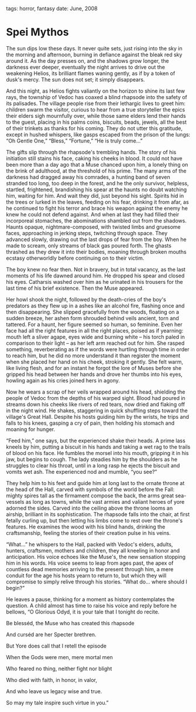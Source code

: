 tags: horror, fantasy
date: June, 2008

# Spei Mythos

The sun dips low these days. It never quite sets, just rising into the sky in the morning and afternoon, burning in defiance against the bleak red sky around it. As the day presses on, and the shadows grow longer, the darkness ever deeper, eventually the night arrives to drive out the weakening Helios, its brilliant flames waning gently, as if by a token of dusk's mercy. The sun does not set; it simply disappears.

And this night, as Helios fights valiantly on the horizon to shine its last few rays, the township of Vedoc has coaxed a blind rhapsode into the safety of its palisades. The village people rise from their lethargic lives to greet him: children swarm the visitor, curious to hear from a true storyteller the epics their elders sigh mournfully over, while those same elders lend their hands to the guest, placing in his palms coins, biscuits, beads, jewels, all the best of their trinkets as thanks for his coming. They do not utter this gratitude, except in hushed whispers, like gasps escaped from the prison of the lungs: “Oh Gentle One,” “Bless,” “Fortune,” “He is truly come...”

The gifts slip through the rhapsode's trembling hands. The story of his initiation still stains his face, caking his cheeks in blood. It could not have been more than a day ago that a Muse chanced upon him, a lonely thing on the brink of adulthood, at the threshold of his prime. The many arms of the darkness had dragged away his comrades, a hunting band of seven stranded too long, too deep in the forest, and he the only survivor, helpless, startled, frightened, brandishing his spear at the haunts no doubt watching him, waiting for him. And wait they did, just beyond his sight. Spirits hid in the trees or lurked in the leaves, feeding on his fear, drinking it from afar, as he continued to fight his terror and brace his weapon against the enemy he knew he could not defend against. And when at last they had filled their incorporeal stomaches, the abominations shambled out from the shadows. Haunts opaque, nightmare-composed, with twisted limbs and gruesome faces, approaching in jerking steps, twitching through space. They advanced slowly, drawing out the last drops of fear from the boy. When he made to scream, only streams of black gas poured forth. The ghasts thrashed as they drew it into their bodies, moaning through broken mouths ecstasy otherworldly before continuing on to their victim.

The boy knew no fear then. Not in bravery, but in total vacancy, as the last moments of his life dawned around him. He dropped his spear and closed his eyes. Catharsis washed over him as he urinated in his trousers for the last time of his brief existence. Then the Muse appeared.

Her howl shook the night, followed by the death-cries of the boy's predators as they flew up in a ashes like an alcohol fire, flashing once and then disappearing. She slipped gracefully from the woods, floating on a sudden breeze, her ashen form shrouded behind veils ancient, torn and tattered. For a haunt, her figure seemed so human, so feminine. Even her face had all the right features in all the right places, poised as if yearning: mouth left a sliver agape, eyes wide and burning white – his torch paled in comparison to their light – as her left arm reached out for him. She rasped something, reverberating as if the words were hurtling through time in order to reach him, but he did no more understand it than register the moment when she placed her hand on his cheek, stroking it gently. She felt warm, like living flesh, and for an instant he forgot the lore of Muses before she gripped his head between her hands and drove her thumbs into his eyes, howling again as his cries joined hers in agony.

Now he wears a scrap of her veils wrapped around his head, shielding the people of Vedoc from the depths of his warped sight. Blood had poured in streams down his cheeks like rivers of red tears, now dried and flaking off in the night wind. He shakes, staggering in quick shuffling steps toward the village's Great Hall. Despite his hosts guiding him by the wrists, he trips and falls to his knees, gasping a cry of pain, then holding his stomach and moaning for hunger.

“Feed him,” one says, but the experienced shake their heads. A prime lass kneels by him, putting a biscuit in his hands and taking a wet rag to the trails of blood on his face. He fumbles the morsel into his mouth, gripping it in his jaw, but begins to cough. The lady steadies him by the shoulders as he struggles to clear his throat, until in a long rasp he ejects the biscuit and vomits wet ash. The experienced nod and mumble, “you see?”

They help him to his feet and guide him at long last to the ornate throne at the head of the Hall, carved with symbols of the world before the Fall: mighty spires tall as the firmament compose the back, the arms great sea-vessels as long as towns, while the vast armies and valiant heroes of yore adorned the sides. Carved into the ceiling above the throne looms an airship, brilliant in its sophistication. The rhapsode falls into the chair, at first fetally curling up, but then letting his limbs come to rest over the throne's features. He examines the wood with his blind hands, drinking the craftsmanship, feeling the stories of their creation pulse in his veins.

“What...” he whispers to the Hall, packed with Vedoc's elders, adults, hunters, craftsmen, mothers and children, they all kneeling in honor and anticipation. His voice echoes like the Muse's, the new sensation stopping him in his words. His voice seems to leap from ages past, the apex of countless dead memories arriving to the present through him, a mere conduit for the age his hosts yearn to return to, but which they will compromise to simply relive through his stories. “What do... where should I begin?”

He leaves a pause, thinking for a moment as history contemplates the question. A child almost has time to raise his voice and reply before he bellows, “O Glorious Odyd, it is your tale that I tonight do recite.

Be blesséd, the Muse who has created this rhapsode

And curséd are her Specter brethren.

But Yore does call that I retell the episode

When the Gods were men, mere mortal men

Who feared no thing, neither fight nor blight

Who died with faith, in honor, in valor,

And who leave us legacy wise and true.

So may my tale inspire such virtue in you.”